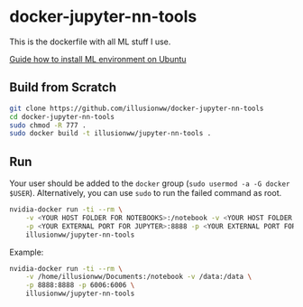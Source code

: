 # docker-jupyter-nn-tools

This is the dockerfile with all ML stuff I use.

[Guide how to install ML environment on Ubuntu](https://github.com/illusionww/docker-jupyter-nn-tools/wiki/Installing-CUDA,-Docker-(%3F),-TensorFlow,-Keras-and-Jupyter-on-Ubuntu)

## Build from Scratch
```bash
git clone https://github.com/illusionww/docker-jupyter-nn-tools
cd docker-jupyter-nn-tools
sudo chmod -R 777 .
sudo docker build -t illusionww/jupyter-nn-tools .
```

## Run
Your user should be added to the `docker` group (`sudo usermod -a -G docker $USER`). Alternatively, you can use `sudo` to run the failed command as root. 

```bash
nvidia-docker run -ti --rm \
    -v <YOUR HOST FOLDER FOR NOTEBOOKS>:/notebook -v <YOUR HOST FOLDER FOR DATA>:/data \
    -p <YOUR EXTERNAL PORT FOR JUPYTER>:8888 -p <YOUR EXTERNAL PORT FOR TENSORBOARD>:6006 \
    illusionww/jupyter-nn-tools
```
        
Example:
```bash
nvidia-docker run -ti --rm \
    -v /home/illusionww/Documents:/notebook -v /data:/data \
    -p 8888:8888 -p 6006:6006 \
    illusionww/jupyter-nn-tools
```
